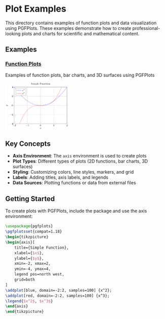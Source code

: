 # Plot Examples

This directory contains examples of function plots and data visualization using PGFPlots. These examples demonstrate how to create professional-looking plots and charts for scientific and mathematical content.

## Examples

### [Function Plots](function_plots.md)
Examples of function plots, bar charts, and 3D surfaces using PGFPlots

<img src="../../../docs/images/examples/plots/function_plot.svg" width="200" height="150" alt="Function Plot Example">

## Key Concepts

- **Axis Environment**: The `axis` environment is used to create plots
- **Plot Types**: Different types of plots (2D functions, bar charts, 3D surfaces)
- **Styling**: Customizing colors, line styles, markers, and grid
- **Labels**: Adding titles, axis labels, and legends
- **Data Sources**: Plotting functions or data from external files

## Getting Started

To create plots with PGFPlots, include the package and use the axis environment:

```tikz
\usepackage{pgfplots}
\pgfplotsset{compat=1.18}
\begin{tikzpicture}
\begin{axis}[
    title={Simple Function},
    xlabel={$x$},
    ylabel={$y$},
    xmin=-2, xmax=2,
    ymin=-4, ymax=4,
    legend pos=north west,
    grid=both
]
\addplot[blue, domain=-2:2, samples=100] {x^2};
\addplot[red, domain=-2:2, samples=100] {x^3};
\legend{$x^2$, $x^3$}
\end{axis}
\end{tikzpicture}
```
